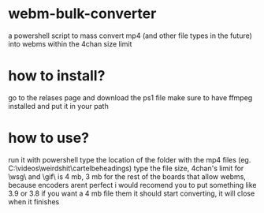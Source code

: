 # webm-bulk-converter
a powershell script to mass convert mp4 (and other file types in the future) into webms within the 4chan size limit

# how to install?
go to the relases page and download the ps1 file
make sure to have ffmpeg installed and put it in your path

# how to use?
run it with powershell 
type the location of the folder with the mp4 files (eg. C:\videos\weirdshit\cartelbeheadings)
type the file size, 4chan's limit for \wsg\ and \gif\ is 4 mb, 3 mb for the rest of the boards that allow webms, because encoders arent perfect i would recomend you to put something like 3.9 or 3.8 if you want a 4 mb file
them it should start converting, it will close when it finishes
